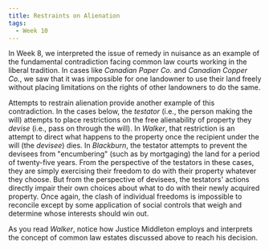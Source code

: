 ```yaml
---
title: Restraints on Alienation
tags:
  - Week 10
---
```


In Week 8, we interpreted the issue of remedy in nuisance as an example of the fundamental contradiction facing common law courts working in the liberal tradition. In cases like *Canadian Paper Co.* and *Canadian Copper Co.*, we saw that it was impossible for one landowner to use their land freely without placing limitations on the rights of other landowners to do the same. 

Attempts to restrain alienation provide another example of this contradiction. In the cases below, the *testator* (i.e., the person making the will) attempts to place restrictions on the free alienability of property they *devise* (i.e., pass on through the will). In *Walker*, that restriction is an attempt to direct what happens to the property once the recipient under the will (the *devisee*) dies. In *Blackburn*, the testator attempts to prevent the devisees from "encumbering" (such as by mortgaging) the land for a period of twenty-five years. From the perspective of the testators in these cases, they are simply exercising their freedom to do with their property whatever they choose. But from the perspective of devisees, the testators' actions directly impair their own choices about what to do with their newly acquired property. Once again, the clash of individual freedoms is impossible to reconcile except by some application of social controls that weigh and determine whose interests should win out. 

As you read *Walker*, notice how Justice Middleton employs and interprets the concept of common law estates discussed above to reach his decision. 
